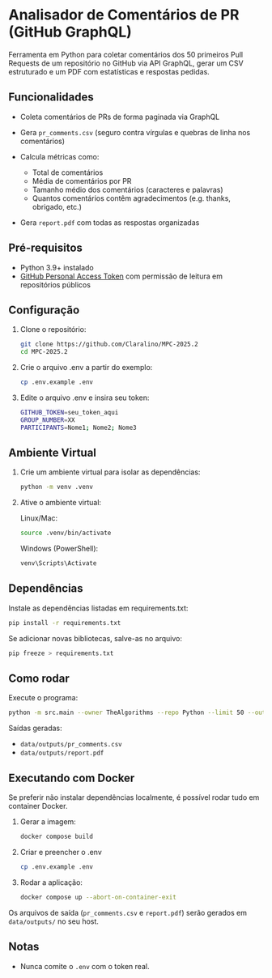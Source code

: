 # Analisador de Comentários de PR (GitHub GraphQL)

Ferramenta em Python para coletar comentários dos 50 primeiros Pull Requests de um repositório no GitHub via API GraphQL, gerar um CSV estruturado e um PDF com estatísticas e respostas pedidas.

## Funcionalidades

- Coleta comentários de PRs de forma paginada via GraphQL
- Gera `pr_comments.csv` (seguro contra vírgulas e quebras de linha nos comentários)
- Calcula métricas como:

  - Total de comentários
  - Média de comentários por PR
  - Tamanho médio dos comentários (caracteres e palavras)
  - Quantos comentários contêm agradecimentos (e.g. thanks, obrigado, etc.)

- Gera `report.pdf` com todas as respostas organizadas

## Pré-requisitos

- Python 3.9+ instalado
- [GitHub Personal Access Token](https://github.com/settings/tokens) com permissão de leitura em repositórios públicos

## Configuração

1. Clone o repositório:

   ```bash
   git clone https://github.com/Claralino/MPC-2025.2
   cd MPC-2025.2
   ```

2. Crie o arquivo .env a partir do exemplo:

   ```bash
   cp .env.example .env
   ```

3. Edite o arquivo .env e insira seu token:

   ```bash
   GITHUB_TOKEN=seu_token_aqui
   GROUP_NUMBER=XX
   PARTICIPANTS=Nome1; Nome2; Nome3
   ```

## Ambiente Virtual

1. Crie um ambiente virtual para isolar as dependências:

   ```bash
   python -m venv .venv
   ```

2. Ative o ambiente virtual:

   Linux/Mac:

   ```bash
   source .venv/bin/activate
   ```

   Windows (PowerShell):

   ```bash
   venv\Scripts\Activate
   ```

## Dependências

Instale as dependências listadas em requirements.txt:

```bash
pip install -r requirements.txt
```

Se adicionar novas bibliotecas, salve-as no arquivo:

```bash
pip freeze > requirements.txt
```

## Como rodar

Execute o programa:

```bash
python -m src.main --owner TheAlgorithms --repo Python --limit 50 --outdir data/outputs
```

Saídas geradas:

- `data/outputs/pr_comments.csv`
- `data/outputs/report.pdf`

## Executando com Docker

Se preferir não instalar dependências localmente, é possível rodar tudo em container Docker.

1. Gerar a imagem:

   ```bash
   docker compose build
   ```

2. Criar e preencher o .env

   ```bash
   cp .env.example .env
   ```

3. Rodar a aplicação:

   ```bash
   docker compose up --abort-on-container-exit
   ```

Os arquivos de saída (`pr_comments.csv` e `report.pdf`) serão gerados em `data/outputs/` no seu host.

## Notas

- Nunca comite o `.env` com o token real.
